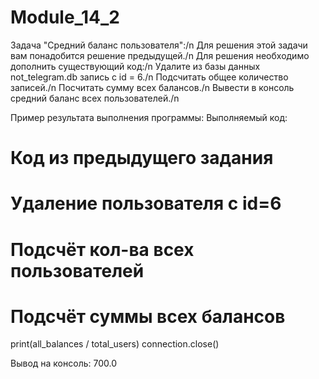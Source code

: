 ﻿# Module_14_2

Задача "Средний баланс пользователя":/n
Для решения этой задачи вам понадобится решение предыдущей./n
Для решения необходимо дополнить существующий код:/n
Удалите из базы данных not_telegram.db запись с id = 6./n
Подсчитать общее количество записей./n
Посчитать сумму всех балансов./n
Вывести в консоль средний баланс всех пользователей./n



Пример результата выполнения программы:
Выполняемый код:
# Код из предыдущего задания
# Удаление пользователя с id=6
# Подсчёт кол-ва всех пользователей
# Подсчёт суммы всех балансов
print(all_balances / total_users)
connection.close()

Вывод на консоль:
700.0
